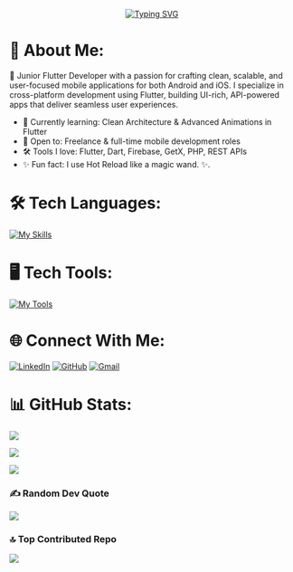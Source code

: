 <p align="center">
 <a href="https://git.io/typing-svg"><img src="https://readme-typing-svg.herokuapp.com?font=Fira%2BCode&weight=600&size=24&pause=1000&color=FF6F61&width=500&lines=%F0%9F%91%8B+Hi+there%2C+I'm+Osama+Kamal;Flutter+Developer+from+Pakistan+%F0%9F%87%B5%F0%9F%87%B0" alt="Typing SVG" /></a>
</p>



# 💫 About Me:
🚀 Junior Flutter Developer with a passion for crafting clean, scalable, and user-focused mobile applications for both Android and iOS. I specialize in cross-platform development using Flutter, building UI-rich, API-powered apps that deliver seamless user experiences.

- 🌱 Currently learning: Clean Architecture & Advanced Animations in Flutter
- 📱 Open to: Freelance & full-time mobile development roles
- 🛠 Tools I love: Flutter, Dart, Firebase, GetX, PHP, REST APIs
- ✨ Fun fact: I use Hot Reload like a magic wand. ✨.

# 🛠️ Tech Languages:
[![My Skills](https://skillicons.dev/icons?i=flutter,dart,firebase,github,git,postman)](https://skillicons.dev)

# 🖥️ Tech Tools:
[![My Tools](https://skillicons.dev/icons?i=androidstudio,figma,idea,postman,vscode,xd)](https://skillicons.dev)

# 🌐 Connect With Me:
[![LinkedIn](https://skillicons.dev/icons?i=linkedin)](https://www.linkedin.com/in/osama-kamal-adhami/)
[![GitHub](https://skillicons.dev/icons?i=github)](https://github.com/OsamaKamalDev20)
[![Gmail](https://skillicons.dev/icons?i=gmail)](osamakamal650@gmail.com)

# 📊 GitHub Stats:
![](https://github-readme-stats.vercel.app/api?username=OsamaKamalDev20&theme=radical&hide_border=false&include_all_commits=false&count_private=false)<br/>

![](https://nirzak-streak-stats.vercel.app/?user=OsamaKamalDev20&theme=radical&hide_border=false)<br/>

![](https://github-readme-stats.vercel.app/api/top-langs/?username=OsamaKamalDev20&theme=radical&hide_border=false&include_all_commits=false&count_private=false&layout=compact)

### ✍️ Random Dev Quote
![](https://quotes-github-readme.vercel.app/api?type=horizontal&theme=radical)

### 🔝 Top Contributed Repo
![](https://github-contributor-stats.vercel.app/api?username=OsamaKamalDev20&limit=5&theme=radical&combine_all_yearly_contributions=true)
